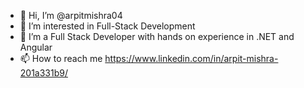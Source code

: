 - 👋 Hi, I’m @arpitmishra04
- 👀 I’m interested in Full-Stack Development
- 🌱 I’m a Full Stack Developer with hands on experience in .NET and Angular
- 📫 How to reach me https://www.linkedin.com/in/arpit-mishra-201a331b9/

<!---
arpitmishra04/arpitmishra04 is a ✨ special ✨ repository because its `README.md` (this file) appears on your GitHub profile.
You can click the Preview link to take a look at your changes.
--->
